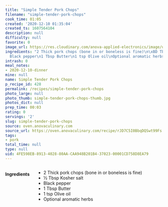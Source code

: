 ```yaml
---
title: "Simple Tender Pork Chops"
filename: "simple-tender-pork-chops"
cook_time: 01:05
created: '2020-12-10 01:35:04'
created_ts: 1607564104
description: null
difficulty: null
favorite: 0
image_url: https://res.cloudinary.com/anova-applied-electronics/image/upload/w_517,h_327,c_fit,f_auto,q_auto,dpr_2.0,/v1598878747/mobileProduction/zdyrgxjkn6qvkqus1v3m.jpg
ingredients: "2 Thick pork chops (bone in or boneless is fine)\n\xBD Tbsp Kosher salt\n\
  Black pepper\n1 Tbsp Butter\n1 tsp Olive oil\nOptional aromatic herbs"
intrash: 0
meal_notes:
- 2020-12-10-dinner
mine: null
name: Simple Tender Pork Chops
p_recipe_id: 428
permalink: /recipes/simple-tender-pork-chops
photo_large: null
photo_thumb: simple-tender-pork-chops-thumb.jpg
photos_dict: null
prep_time: 00:03
rating: 0
servings: '2'
slug: simple-tender-pork-chops
source: oven.anovaculinary.com
source_url: https://oven.anovaculinary.com/recipe/rJD7C5I0BbqDQSwt99Fs
tags:
- pork
total_time: null
type: null
uid: 4FE598EB-8913-4028-80AA-CAA948B201B4-37023-00001CD758D8EA79
---
```

<div class="large-8 medium-7 columns" id="writeup">	</div><!-- #writeup -->
</div><!-- #row-one -->
<div class="row" id="row-two">	<div class="medium-4 small-5 columns" id="ingredients"><h4>Ingredients</h4><div class="box box-ingredients content"><ul>
<li>2 Thick pork chops (bone in or boneless is fine)</li>
<li>½ Tbsp Kosher salt</li>
<li>Black pepper</li>
<li>1 Tbsp Butter</li>
<li>1 tsp Olive oil</li>
<li>Optional aromatic herbs</li>
</ul>
</div>	</div>	<div class="medium-6 small-7 columns" id="directions">	</div>